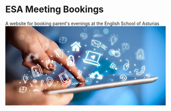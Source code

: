 # ESA Meeting Bookings

A website for booking parent's evenings at the English School of Asturias
![Booking an appointment](static/images/booking.jpg)
